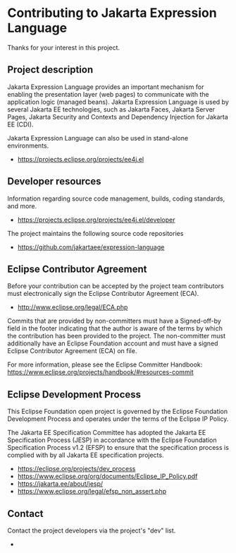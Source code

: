 # Contributing to Jakarta Expression Language

Thanks for your interest in this project.

## Project description

Jakarta Expression Language provides an important mechanism
for enabling the presentation layer (web pages) to communicate with the
application logic (managed beans). Jakarta Expression Language is used by several Jakarta EE
technologies, such as Jakarta Faces, Jakarta Server Pages, Jakarta Security and Contexts and
Dependency Injection for Jakarta EE (CDI). 

Jakarta Expression Language can also be used in stand-alone environments.

* https://projects.eclipse.org/projects/ee4j.el

## Developer resources

Information regarding source code management, builds, coding standards, and
more.

* https://projects.eclipse.org/projects/ee4j.el/developer

The project maintains the following source code repositories

* https://github.com/jakartaee/expression-language

## Eclipse Contributor Agreement

Before your contribution can be accepted by the project team contributors must
electronically sign the Eclipse Contributor Agreement (ECA).

* http://www.eclipse.org/legal/ECA.php

Commits that are provided by non-committers must have a Signed-off-by field in
the footer indicating that the author is aware of the terms by which the
contribution has been provided to the project. The non-committer must
additionally have an Eclipse Foundation account and must have a signed Eclipse
Contributor Agreement (ECA) on file.

For more information, please see the Eclipse Committer Handbook:
https://www.eclipse.org/projects/handbook/#resources-commit

## Eclipse Development Process

This Eclipse Foundation open project is governed by the Eclipse Foundation
Development Process and operates under the terms of the Eclipse IP Policy.

The Jakarta EE Specification Committee has adopted the Jakarta EE Specification
Process (JESP) in accordance with the Eclipse Foundation Specification Process
v1.2 (EFSP) to ensure that the specification process is complied with by all
Jakarta EE specification projects.

* https://eclipse.org/projects/dev_process
* https://www.eclipse.org/org/documents/Eclipse_IP_Policy.pdf
* https://jakarta.ee/about/jesp/
* https://www.eclipse.org/legal/efsp_non_assert.php

## Contact

Contact the project developers via the project's "dev" list.

* 
